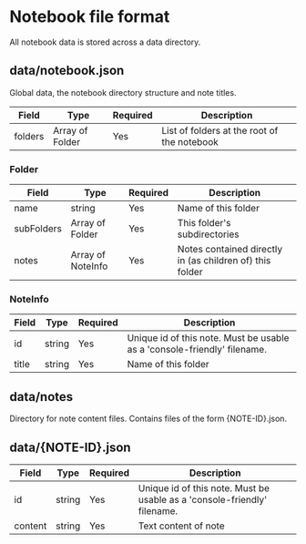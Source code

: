 # Notebook file format
All notebook data is stored across a data directory.

## data/notebook.json
Global data, the notebook directory structure and note titles.

| Field   | Type            | Required | Description                                 |
|---------|-----------------|----------|---------------------------------------------|
| folders | Array of Folder | Yes      | List of folders at the root of the notebook |


### Folder

| Field      | Type              | Required | Description                                              |
|------------|-------------------|----------|----------------------------------------------------------|
| name       | string            | Yes      | Name of this folder                                      |
| subFolders | Array of Folder   | Yes      | This folder's subdirectories                             |
| notes      | Array of NoteInfo | Yes      | Notes contained directly in (as children of) this folder |

### NoteInfo

| Field    | Type        | Required | Description                                                                |
|----------|-------------|----------|----------------------------------------------------------------------------|
| id       | string      | Yes      | Unique id of this note. Must be usable as a 'console-friendly' filename.   |
| title    | string      | Yes      | Name of this folder                                                        |


## data/notes
Directory for note content files. Contains files of the form {NOTE-ID}.json.

## data/{NOTE-ID}.json
| Field   | Type   | Required | Description                                                              |
|---------|--------|----------|--------------------------------------------------------------------------|
| id      | string | Yes      | Unique id of this note. Must be usable as a 'console-friendly' filename. |
| content | string | Yes      | Text content of note                                                     |



